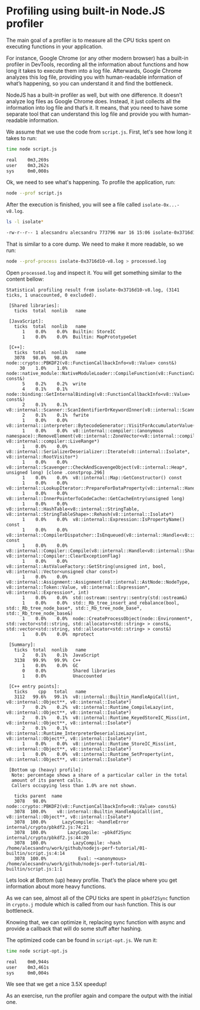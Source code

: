 # Profiling using built-in Node.JS profiler

The main goal of a profiler is to measure all the CPU ticks spent on executing functions in your application.

For instance, Google Chrome (or any other modern browser) has a built-in profiler in DevTools, recording all the information about functions and how long it takes to execute them into a log file. Afterwards, Google Chrome analyzes this log file, providing you with human-readable information of what’s happening, so you can understand it and find the bottleneck.

NodeJS has a built-in profiler as well, but with one difference. It doesn’t analyze log files as Google Chrome does. Instead, it just collects all the information into log file and that’s it. It means, that you need to have some separate tool that can understand this log file and provide you with human-readable information.

We assume that we use the code from `script.js`. First, let's see how long it takes to run:

```bash
time node script.js 

real	0m3,269s
user	0m3,262s
sys	    0m0,008s
```

Ok, we need to see what's happening. To profile the application, run:

```bash
node --prof script.js
```

After the execution is finished, you will see a file called `isolate-0x...-v8.log`. 

```bash
ls -l isolate*

-rw-r--r-- 1 alecsandru alecsandru 773796 mar 16 15:06 isolate-0x3716d10-v8.log
```

That is similar to a core dump. We need to make it more readable, so we run:

```bash
node --prof-process isolate-0x3716d10-v8.log > processed.log
```

Open `processed.log` and inspect it. You will get something similar to the content bellow: 

```text
Statistical profiling result from isolate-0x3716d10-v8.log, (3141 ticks, 1 unaccounted, 0 excluded).

 [Shared libraries]:
   ticks  total  nonlib   name

 [JavaScript]:
   ticks  total  nonlib   name
      1    0.0%    0.0%  Builtin: StoreIC
      1    0.0%    0.0%  Builtin: MapPrototypeGet

 [C++]:
   ticks  total  nonlib   name
   3078   98.0%   98.0%  node::crypto::PBKDF2(v8::FunctionCallbackInfo<v8::Value> const&)
     30    1.0%    1.0%  node::native_module::NativeModuleLoader::CompileFunction(v8::FunctionCallbackInfo<v8::Value> const&)
      5    0.2%    0.2%  write
      4    0.1%    0.1%  node::binding::GetInternalBinding(v8::FunctionCallbackInfo<v8::Value> const&)
      2    0.1%    0.1%  v8::internal::Scanner::ScanIdentifierOrKeywordInner(v8::internal::Scanner::LiteralScope*)
      2    0.1%    0.1%  fwrite
      1    0.0%    0.0%  v8::internal::interpreter::BytecodeGenerator::VisitForAccumulatorValue(v8::internal::Expression*)
      1    0.0%    0.0%  v8::internal::compiler::(anonymous namespace)::RemoveElement(v8::internal::ZoneVector<v8::internal::compiler::LiveRange*>*, v8::internal::compiler::LiveRange*)
      1    0.0%    0.0%  v8::internal::SerializerDeserializer::Iterate(v8::internal::Isolate*, v8::internal::RootVisitor*)
      1    0.0%    0.0%  v8::internal::Scavenger::CheckAndScavengeObject(v8::internal::Heap*, unsigned long) [clone .constprop.296]
      1    0.0%    0.0%  v8::internal::Map::GetConstructor() const
      1    0.0%    0.0%  v8::internal::LookupIterator::PrepareForDataProperty(v8::internal::Handle<v8::internal::Object>)
      1    0.0%    0.0%  v8::internal::InnerPointerToCodeCache::GetCacheEntry(unsigned long)
      1    0.0%    0.0%  v8::internal::HashTable<v8::internal::StringTable, v8::internal::StringTableShape>::Rehash(v8::internal::Isolate*)
      1    0.0%    0.0%  v8::internal::Expression::IsPropertyName() const
      1    0.0%    0.0%  v8::internal::CompilerDispatcher::IsEnqueued(v8::internal::Handle<v8::internal::SharedFunctionInfo>) const
      1    0.0%    0.0%  v8::internal::Compiler::Compile(v8::internal::Handle<v8::internal::SharedFunctionInfo>, v8::internal::Compiler::ClearExceptionFlag)
      1    0.0%    0.0%  v8::internal::AstValueFactory::GetString(unsigned int, bool, v8::internal::Vector<unsigned char const>)
      1    0.0%    0.0%  v8::internal::Assignment::Assignment(v8::internal::AstNode::NodeType, v8::internal::Token::Value, v8::internal::Expression*, v8::internal::Expression*, int)
      1    0.0%    0.0%  std::ostream::sentry::sentry(std::ostream&)
      1    0.0%    0.0%  std::_Rb_tree_insert_and_rebalance(bool, std::_Rb_tree_node_base*, std::_Rb_tree_node_base*, std::_Rb_tree_node_base&)
      1    0.0%    0.0%  node::CreateProcessObject(node::Environment*, std::vector<std::string, std::allocator<std::string> > const&, std::vector<std::string, std::allocator<std::string> > const&)
      1    0.0%    0.0%  mprotect

 [Summary]:
   ticks  total  nonlib   name
      2    0.1%    0.1%  JavaScript
   3138   99.9%   99.9%  C++
      1    0.0%    0.0%  GC
      0    0.0%          Shared libraries
      1    0.0%          Unaccounted

 [C++ entry points]:
   ticks    cpp   total   name
   3112   99.6%   99.1%  v8::internal::Builtin_HandleApiCall(int, v8::internal::Object**, v8::internal::Isolate*)
      7    0.2%    0.2%  v8::internal::Runtime_CompileLazy(int, v8::internal::Object**, v8::internal::Isolate*)
      2    0.1%    0.1%  v8::internal::Runtime_KeyedStoreIC_Miss(int, v8::internal::Object**, v8::internal::Isolate*)
      2    0.1%    0.1%  v8::internal::Runtime_InterpreterDeserializeLazy(int, v8::internal::Object**, v8::internal::Isolate*)
      1    0.0%    0.0%  v8::internal::Runtime_StoreIC_Miss(int, v8::internal::Object**, v8::internal::Isolate*)
      1    0.0%    0.0%  v8::internal::Runtime_SetProperty(int, v8::internal::Object**, v8::internal::Isolate*)

 [Bottom up (heavy) profile]:
  Note: percentage shows a share of a particular caller in the total
  amount of its parent calls.
  Callers occupying less than 1.0% are not shown.

   ticks parent  name
   3078   98.0%  node::crypto::PBKDF2(v8::FunctionCallbackInfo<v8::Value> const&)
   3078  100.0%    v8::internal::Builtin_HandleApiCall(int, v8::internal::Object**, v8::internal::Isolate*)
   3078  100.0%      LazyCompile: ~handleError internal/crypto/pbkdf2.js:74:21
   3078  100.0%        LazyCompile: ~pbkdf2Sync internal/crypto/pbkdf2.js:44:20
   3078  100.0%          LazyCompile: ~hash /home/alecsandru/work/github/nodejs-perf-tutorial/01-builtin/script.js:4:14
   3078  100.0%            Eval: ~<anonymous> /home/alecsandru/work/github/nodejs-perf-tutorial/01-builtin/script.js:1:1
```

Lets look at Bottom (up) heavy profile. That’s the place where you get information about more heavy functions.

As we can see, almost all of the CPU ticks are spent in `pbkdf2Sync` function in `crypto.j` module which is called from our `hash` function. This is our bottleneck. 

Knowing that, we can optimize it, replacing sync function with async and provide a callback that will do some stuff after hashing.

The optimized code can be found in `script-opt.js`. We run it:

```bash
time node script-opt.js 

real	0m0,944s
user	0m3,461s
sys	    0m0,004s
```

We see that we get a nice 3.5X speedup!

As an exercise, run the profiler again and compare the output with the initial one.
